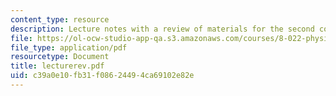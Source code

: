```yaml
---
content_type: resource
description: Lecture notes with a review of materials for the second course exam.
file: https://ol-ocw-studio-app-qa.s3.amazonaws.com/courses/8-022-physics-ii-electricity-and-magnetism-fall-2006/c39a0e10fb31f08624494ca69102e82e_lecturerev.pdf
file_type: application/pdf
resourcetype: Document
title: lecturerev.pdf
uid: c39a0e10-fb31-f086-2449-4ca69102e82e
---
```

